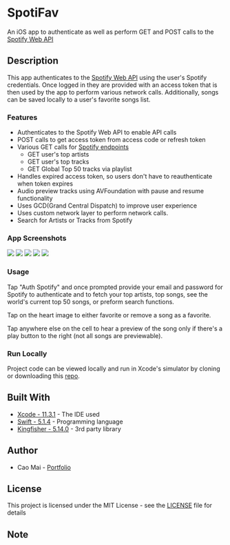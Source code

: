 # SpotiFav
An iOS app to authenticate as well as perform GET and POST calls to the [Spotify Web API](https://developer.spotify.com/documentation/web-api/)

## Description
This app authenticates to the [Spotify Web API](https://developer.spotify.com/documentation/web-api/) using the user's Spotify credentials. Once logged in they are provided with an access token that is then used by the app to perform various network calls. Additionally, songs can be saved locally to a user's favorite songs list.

### Features
* Authenticates to the Spotify Web API to enable API calls
* POST calls to get access token from access code or refresh token
* Various GET calls for [Spotify endpoints](https://developer.spotify.com/documentation/web-api/reference/)
    * GET user's top artists
    * GET user's top tracks
    * GET Global Top 50 tracks via playlist
* Handles expired access token, so users don't have to reauthenticate when token expires
* Audio preview tracks using AVFoundation with pause and resume functionality
* Uses GCD(Grand Central Dispatch) to improve user experience 
* Uses custom network layer to perform network calls.
* Search for Artists or Tracks from Spotify

### App Screenshots
![](project_images/home.png) ![](project_images/auth.png) ![](project_images/playlist.png)
![](project_images/search2.png) ![](project_images/search3.png)

### Usage
Tap "Auth Spotify" and once prompted provide your email and password for Spotify to authenticate and to fetch your top artists, top songs, see the world's current top 50 songs, or preform search functions. 

Tap on the heart image to either favorite or remove a song as a favorite. 

Tap anywhere else on the cell to hear a preview of the song only  if there's a play button to the right (not all songs are previewable). 

### Run Locally
Project code can be viewed locally and run in Xcode's simulator by cloning or downloading this [repo](https://github.com/caocmai/spotiFav).

## Built With
* [Xcode - 11.3.1](https://developer.apple.com/xcode/) - The IDE used
* [Swift - 5.1.4](https://developer.apple.com/swift/) - Programming language
* [Kingfisher - 5.14.0](https://github.com/onevcat/Kingfisher) - 3rd party library

## Author
* Cao Mai - [Portfolio](https://www.makeschool.com/portfolio/Cao-Mai)

## License
This project is licensed under the MIT License - see the [LICENSE](LICENSE) file for details

## Note
